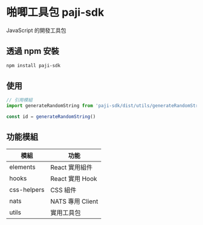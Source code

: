 # 啪唧工具包 paji-sdk

JavaScript 的開發工具包

## 透過 npm 安裝

```bash
npm install paji-sdk
```

## 使用

```javascript
// 引用模組
import generateRandomString from 'paji-sdk/dist/utils/generateRandomString'

const id = generateRandomString()
```

## 功能模組

| 模組        | 功能             |
|-------------|------------------|
| elements    | React 實用組件   |
| hooks       | React 實用 Hook  |
| css-helpers | CSS 組件         |
| nats        | NATS 專用 Client |
| utils       | 實用工具包       |
